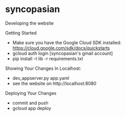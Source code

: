 syncopasian
===========

Developing the website 

Getting Started
- Make sure you have the Google Cloud SDK installed: https://cloud.google.com/sdk/docs/quickstarts
- gcloud auth login [syncopasian's gmail account]
- pip install -t lib -r requirements.txt

Showing Your Changes In Localhost:
- dev_appserver.py app.yaml
- see the website on http://localhost:8080

Deploying Your Changes
- commit and push
- gcloud app deploy
